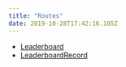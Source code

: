 ```yaml
---
title: "Routes"
date: 2019-10-28T17:42:16.105Z
---
```


- [Leaderboard](leaderboardroute)
- [LeaderboardRecord](leaderboardrecordroute)
